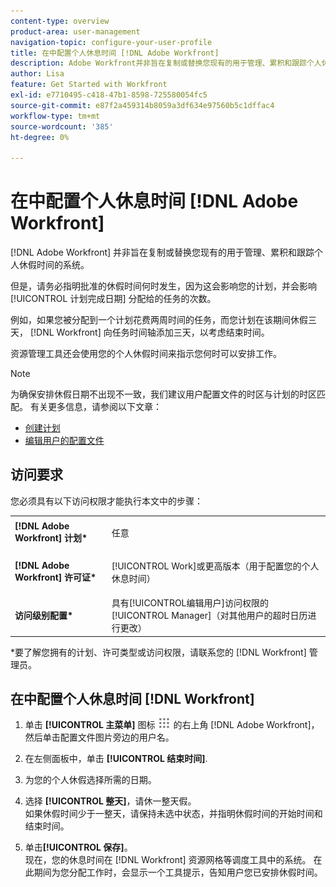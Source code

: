 ```yaml
---
content-type: overview
product-area: user-management
navigation-topic: configure-your-user-profile
title: 在中配置个人休息时间 [!DNL Adobe Workfront]
description: Adobe Workfront并非旨在复制或替换您现有的用于管理、累积和跟踪个人休假时间的系统。 但是，请务必指明批准的休息时间，因为这会影响您的计划，并会影响分配给您的任务的计划完成日期。
author: Lisa
feature: Get Started with Workfront
exl-id: e7710495-c418-47b1-8598-725580054fc5
source-git-commit: e87f2a459314b8059a3df634e97560b5c1dffac4
workflow-type: tm+mt
source-wordcount: '385'
ht-degree: 0%

---
```


# 在中配置个人休息时间 [!DNL Adobe Workfront]

[!DNL Adobe Workfront] 并非旨在复制或替换您现有的用于管理、累积和跟踪个人休假时间的系统。

但是，请务必指明批准的休假时间何时发生，因为这会影响您的计划，并会影响 [!UICONTROL 计划完成日期] 分配给的任务的次数。

例如，如果您被分配到一个计划花费两周时间的任务，而您计划在该期间休假三天， [!DNL Workfront] 向任务时间轴添加三天，以考虑结束时间。

资源管理工具还会使用您的个人休假时间来指示您何时可以安排工作。

>[!NOTE]
>
>为确保安排休假日期不出现不一致，我们建议用户配置文件的时区与计划的时区匹配。 有关更多信息，请参阅以下文章：
>
>* [创建计划](../../../administration-and-setup/set-up-workfront/configure-timesheets-schedules/create-schedules.md)
>* [编辑用户的配置文件](../../../administration-and-setup/add-users/create-and-manage-users/edit-a-users-profile.md)
>




## 访问要求

您必须具有以下访问权限才能执行本文中的步骤：

<table style="table-layout:auto"> 
 <col> 
 </col> 
 <col> 
 </col> 
 <tbody> 
  <tr> 
   <td role="rowheader"><strong>[!DNL Adobe Workfront] 计划*</strong></td> 
   <td> <p>任意</p> </td> 
  </tr> 
  <tr> 
   <td role="rowheader"><strong>[!DNL Adobe Workfront] 许可证*</strong></td> 
   <td> <p>[!UICONTROL Work]或更高版本（用于配置您的个人休息时间）</p> </td> 
  </tr> 
  <tr> 
   <td role="rowheader"><strong>访问级别配置*</strong></td> 
   <td>具有[!UICONTROL编辑用户]访问权限的[!UICONTROL Manager]（对其他用户的超时日历进行更改）</td> 
  </tr> 
 </tbody> 
</table>

&#42;要了解您拥有的计划、许可类型或访问权限，请联系您的 [!DNL Workfront] 管理员。

## 在中配置个人休息时间 [!DNL Workfront]

1. 单击 **[!UICONTROL 主菜单]** 图标 ![](assets/main-menu-icon.png) 的右上角 [!DNL Adobe Workfront]，然后单击配置文件图片旁边的用户名。

1. 在左侧面板中，单击 **[!UICONTROL 结束时间]**.
1. 为您的个人休假选择所需的日期。
1. 选择 **[!UICONTROL 整天]**，请休一整天假。\
   如果休假时间少于一整天，请保持未选中状态，并指明休假时间的开始时间和结束时间。

1. 单击&#x200B;**[!UICONTROL 保存]**。\
   现在，您的休息时间在 [!DNL Workfront] 资源网格等调度工具中的系统。 在此期间为您分配工作时，会显示一个工具提示，告知用户您已安排休假时间。
